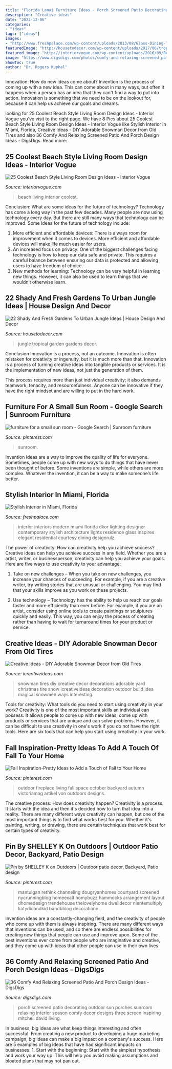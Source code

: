 ```yaml
---
title: "Florida Lanai Furniture Ideas - Porch Screened Patio Decorating Outdoor Sun Porches Sunroom Relaxing Interior Season Comfy Decor Designs Three Screen Inspiring Mitchell David Living"
description: "Creative ideas"
date: "2022-12-06"
categories:
- "ideas"
tags: ["ideas"]
images:
- "http://www.freshpalace.com/wp-content/uploads/2013/08/Glass-Dining-Table-Lighting-Stylish-Interior-Design-in-Miami-Florida.jpg?0ef489"
featuredImage: "http://housetodecor.com/wp-content/uploads/2017/06/tropical-small-jungle-garden-ideas.jpg"
featured_image: "http://interiorvogue.com/wp-content/uploads/2016/09/Beach-Style-Living-Room-Design-Ideas.jpg"
image: "https://www.digsdigs.com/photos/comfy-and-relaxing-screened-patio-design-ideas-30-554x737.jpg"
ShowToc: true
author: "Dr. Rogers Kuphal"
---
```



Innovation: How do new ideas come about?
Invention is the process of coming up with a new idea. This can come about in many ways, but often it happens when a person has an idea that they can't find a way to put into action. Innovation is something that we need to be on the lookout for, because it can help us achieve our goals and dreams.

	

		
looking for 25 Coolest Beach Style Living Room Design Ideas - Interior Vogue you've visit to the right page. We have 8 Pics about 25 Coolest Beach Style Living Room Design Ideas - Interior Vogue like Stylish Interior in Miami, Florida, Creative Ideas - DIY Adorable Snowman Decor from Old Tires and also 36 Comfy And Relaxing Screened Patio And Porch Design Ideas - DigsDigs. Read more:
		
    
## 25 Coolest Beach Style Living Room Design Ideas - Interior Vogue

<img loading=lazy src="http://interiorvogue.com/wp-content/uploads/2016/09/Beach-Style-Living-Room-Design-Ideas.jpg" onerror="this.onerror=null;this.src='https://tse4.mm.bing.net/th?id=OIP.GoM0PaFo2dpE2I_-4BQ6swHaKs&amp;pid=15.1';" alt="25 Coolest Beach Style Living Room Design Ideas - Interior Vogue">

_Source: interiorvogue.com_

>beach living interior coolest. 

	

Conclusion: What are some ideas for the future of technology?
Technology has come a long way in the past few decades. Many people are now using technology every day. But there are still many ways that technology can be improved. Some ideas for the future of technology include: 
1) More efficient and affordable devices: There is always room for improvement when it comes to devices. More efficient and affordable devices will make life much easier for users. 
2) An increased focus on privacy: One of the biggest challenges facing technology is how to keep our data safe and private. This requires a careful balance between ensuring our data is protected and allowing users to have freedom of choice. 
3) New methods for learning: Technology can be very helpful in learning new things. However, it can also be used to learn things that we wouldn’t otherwise learn.

    
## 22 Shady And Fresh Gardens To Urban Jungle Ideas | House Design And Decor

<img loading=lazy src="http://housetodecor.com/wp-content/uploads/2017/06/tropical-small-jungle-garden-ideas.jpg" onerror="this.onerror=null;this.src='https://tse4.mm.bing.net/th?id=OIP.I5q-9hOTFFFwfN4mlCogDAHaJ4&amp;pid=15.1';" alt="22 Shady And Fresh Gardens To Urban Jungle Ideas | House Design And Decor">

_Source: housetodecor.com_

>jungle tropical garden gardens decor. 

	

Conclusion
Innovation is a process, not an outcome.
Innovation is often mistaken for creativity or ingenuity, but it is much more than that. Innovation is a process of turning creative ideas into tangible products or services. It is the implementation of new ideas, not just the generation of them.

This process requires more than just individual creativity; it also demands teamwork, tenacity, and resourcefulness. Anyone can be innovative if they have the right mindset and are willing to put in the hard work.

    
## Furniture For A Small Sun Room - Google Search | Sunroom Furniture

<img loading=lazy src="https://i.pinimg.com/736x/fa/7b/6f/fa7b6f1053914e5d25cd66756bc9c12c.jpg" onerror="this.onerror=null;this.src='https://tse2.mm.bing.net/th?id=OIP.EY6MiCPyaEvFOadsDm03fAHaKL&amp;pid=15.1';" alt="furniture for a small sun room - Google Search | Sunroom furniture">

_Source: pinterest.com_

>sunroom. 

	

Invention ideas are a way to improve the quality of life for everyone. Sometimes, people come up with new ways to do things that have never been thought of before. Some inventions are simple, while others are more complex. Whatever the invention, it can be a way to make someone’s life better.

    
## Stylish Interior In Miami, Florida

<img loading=lazy src="http://www.freshpalace.com/wp-content/uploads/2013/08/Glass-Dining-Table-Lighting-Stylish-Interior-Design-in-Miami-Florida.jpg?0ef489" onerror="this.onerror=null;this.src='https://tse4.mm.bing.net/th?id=OIP.WW2yWjbRnkXaVzzckcOjFQHaLG&amp;pid=15.1';" alt="Stylish Interior in Miami, Florida">

_Source: freshpalace.com_

>interior interiors modern miami florida dkor lighting designer contemporary stylish architecture lights residence glass inspires elegant residential courtesy dining designrulz. 

	

The power of creativity: How can creativity help you achieve success?
Creative ideas can help you achieve success in any field. Whether you are a artist, writer, or businessperson, creativity can help you achieve your goals. Here are five ways to use creativity to your advantage: 
1. Take on new challenges – When you take on new challenges, you increase your chances of succeeding. For example, if you are a creative writer, try writing stories that are unusual or challenging. You may find that your skills improve as you work on these projects. 

2. Use technology – Technology has the ability to help us reach our goals faster and more efficiently than ever before. For example, if you are an artist, consider using online tools to create paintings or sculptures quickly and easily. This way, you can enjoy the process of creating rather than having to wait for turnaround times for your product or service. 


    
## Creative Ideas - DIY Adorable Snowman Decor From Old Tires

<img loading=lazy src="http://www.icreativeideas.com/wp-content/uploads/2014/12/Creative-Ideas-DIY-Adorable-Snowman-Decor-from-Old-Tires-1.jpg?968a10" onerror="this.onerror=null;this.src='https://tse4.mm.bing.net/th?id=OIP.-wtQEIYoav_SIfiKVGR-yQHaKe&amp;pid=15.1';" alt="Creative Ideas - DIY Adorable Snowman Decor from Old Tires">

_Source: icreativeideas.com_

>snowman tires diy creative decor decorations adorable yard christmas tire snow icreativeideas decoration outdoor build idea magical snowmen ways interesting. 

	

Tools for creativity: What tools do you need to start using creativity in your work?
Creativity is one of the most important skills an individual can possess. It allows people to come up with new ideas, come up with products or services that are unique and can solve problems. However, it can be difficult to use creativity in one's work if you do not have the right tools. Here are six tools that can help you start using creativity in your work.

    
## Fall Inspiration-Pretty Ideas To Add A Touch Of Fall To Your Home

<img loading=lazy src="https://i.pinimg.com/736x/7e/3e/89/7e3e89c4c809aadf6f5c5016c74c0f97.jpg" onerror="this.onerror=null;this.src='https://tse1.mm.bing.net/th?id=OIP.Nv3CCVQt6K_kNygsiSG6PAHaLG&amp;pid=15.1';" alt="Fall Inspiration-Pretty Ideas to Add a Touch of Fall to Your Home">

_Source: pinterest.com_

>outdoor fireplace living fall space october backyard autumn victoriamag artikel von outdoors designs. 

	

The creative process: How does creativity happen?
Creativity is a process. It starts with the idea and then it's decided how to turn that idea into a reality. There are many different ways creativity can happen, but one of the most important things is to find what works best for you. Whether it's painting, writing, or drawing, there are certain techniques that work best for certain types of creativity.

    
## Pin By SHELLEY K On Outdoors | Outdoor Patio Decor, Backyard, Patio Design

<img loading=lazy src="https://i.pinimg.com/originals/16/56/d5/1656d59ad534d74bc937a48bdf4efe55.jpg" onerror="this.onerror=null;this.src='https://tse3.mm.bing.net/th?id=OIP.qVTNFUbz1O7v77DlVashOgHaJ4&amp;pid=15.1';" alt="Pin by SHELLEY K on Outdoors | Outdoor patio decor, Backyard, Patio design">

_Source: pinterest.com_

>mantulgan rethink channeling dougryanhomes courtyard screened nycrunningblog homeexalt homybuzz hammocks arrangement layout dhomedesign trendehouse thelovelyhome dwelldecor nientemultiply katydidandkid bandbblog decorationn. 

	

Invention ideas are a constantly-changing field, and the creativity of people who come up with them is always inspiring. There are many different ways that inventions can be used, and so there are endless possibilities for creating new things that people can use and improve upon. Some of the best inventions ever come from people who are imaginative and creative, and they come up with ideas that other people can use in their own lives.

    
## 36 Comfy And Relaxing Screened Patio And Porch Design Ideas - DigsDigs

<img loading=lazy src="https://www.digsdigs.com/photos/comfy-and-relaxing-screened-patio-design-ideas-30-554x737.jpg" onerror="this.onerror=null;this.src='https://tse2.mm.bing.net/th?id=OIP.j6HBl8d2bTR50mg9fNBhnAHaJ2&amp;pid=15.1';" alt="36 Comfy And Relaxing Screened Patio And Porch Design Ideas - DigsDigs">

_Source: digsdigs.com_

>porch screened patio decorating outdoor sun porches sunroom relaxing interior season comfy decor designs three screen inspiring mitchell david living. 

	

In business, big ideas are what keep things interesting and often successful. From creating a new product to developing a huge marketing campaign, big ideas can make a big impact on a company's success. Here are 5 examples of big ideas that have had significant impacts on businesses: 1. Start with the beginning: Start with the simplest hypothesis and work your way up. This will help you avoid making assumptions and bloated plans that may not pan out. 
